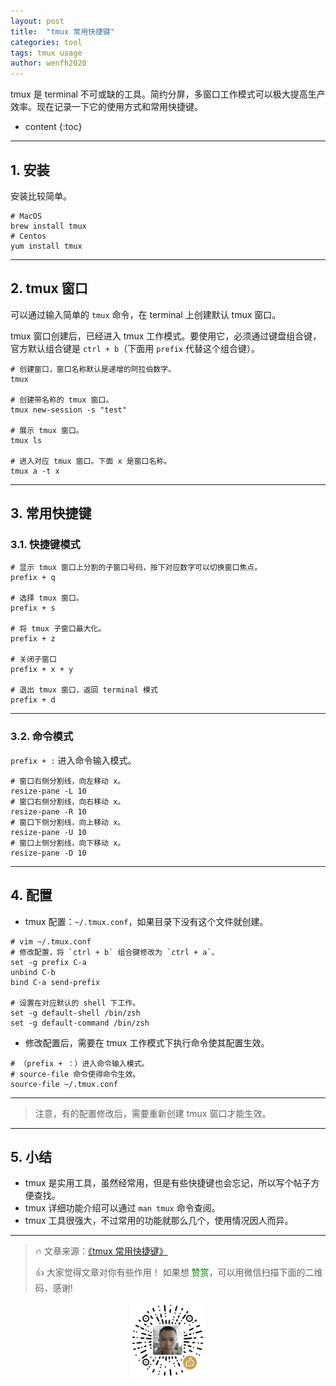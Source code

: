 ```yaml
---
layout: post
title:  "tmux 常用快捷键"
categories: tool
tags: tmux usage
author: wenfh2020
---
```


tmux 是 terminal 不可或缺的工具。简约分屏，多窗口工作模式可以极大提高生产效率。现在记录一下它的使用方式和常用快捷键。




* content
{:toc}

---

## 1. 安装

安装比较简单。

```shell
# MacOS
brew install tmux
# Centos
yum install tmux
```

---

## 2. tmux 窗口

可以通过输入简单的 `tmux` 命令，在 terminal 上创建默认 tmux 窗口。

tmux 窗口创建后，已经进入 tmux 工作模式。要使用它，必须通过键盘组合键，官方默认组合键是 `ctrl + b`（下面用 `prefix` 代替这个组合键）。

```shell
# 创建窗口，窗口名称默认是递增的阿拉伯数字。
tmux

# 创建带名称的 tmux 窗口。
tmux new-session -s "test"

# 展示 tmux 窗口。
tmux ls

# 进入对应 tmux 窗口。下面 x 是窗口名称。
tmux a -t x
```

---

## 3. 常用快捷键

### 3.1. 快捷键模式

```shell
# 显示 tmux 窗口上分割的子窗口号码，按下对应数字可以切换窗口焦点。
prefix + q

# 选择 tmux 窗口。
prefix + s

# 将 tmux 子窗口最大化。
prefix + z

# 关闭子窗口
prefix + x + y

# 退出 tmux 窗口，返回 terminal 模式
prefix + d
```

---

### 3.2. 命令模式

`prefix + :` 进入命令输入模式。

```shell
# 窗口右侧分割线，向左移动 x。
resize-pane -L 10
# 窗口右侧分割线，向右移动 x。
resize-pane -R 10
# 窗口下侧分割线，向上移动 x。
resize-pane -U 10
# 窗口上侧分割线，向下移动 x。
resize-pane -D 10
```

---

## 4. 配置

* tmux 配置：`~/.tmux.conf`，如果目录下没有这个文件就创建。

```shell
# vim ~/.tmux.conf
# 修改配置，将 `ctrl + b` 组合键修改为 `ctrl + a`。
set -g prefix C-a
unbind C-b
bind C-a send-prefix

# 设置在对应默认的 shell 下工作。
set -g default-shell /bin/zsh
set -g default-command /bin/zsh
```

* 修改配置后，需要在 tmux 工作模式下执行命令使其配置生效。

```shell
# （prefix + ：）进入命令输入模式。
# source-file 命令使得命令生效。
source-file ~/.tmux.conf
```

---

> 注意，有的配置修改后，需要重新创建 tmux 窗口才能生效。

---

## 5. 小结

* tmux 是实用工具，虽然经常用，但是有些快捷键也会忘记，所以写个帖子方便查找。
* tmux 详细功能介绍可以通过 `man tmux` 命令查阅。
* tmux 工具很强大，不过常用的功能就那么几个，使用情况因人而异。

---

> 🔥 文章来源：[《tmux 常用快捷键》](https://wenfh2020.com/2020/11/05/tmux/)
>
> 👍 大家觉得文章对你有些作用！ 如果想 <font color=green>赞赏</font>，可以用微信扫描下面的二维码，感谢!
<div align=center><img src="/images/2020-08-06-15-49-47.png" width="120"/></div>

